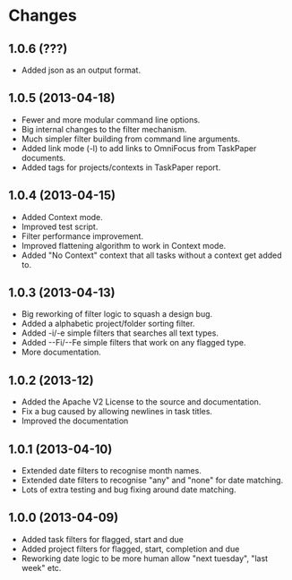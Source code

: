 # Changes #

## 1.0.6 (???)
- Added json as an output format.

## 1.0.5 (2013-04-18) ##
- Fewer and more modular command line options.
- Big internal changes to the filter mechanism.
- Much simpler filter building from command line arguments.
- Added link mode (-l) to add links to OmniFocus from TaskPaper documents.
- Added tags for projects/contexts in TaskPaper report.
  
## 1.0.4 (2013-04-15) ##

- Added Context mode.
- Improved test script.
- Filter performance improvement.
- Improved flattening algorithm to work in Context mode.
- Added "No Context" context that all tasks without a context get added to.

## 1.0.3 (2013-04-13) ##

- Big reworking of filter logic to squash a design bug. 
- Added a alphabetic project/folder sorting filter.
- Added -i/-e simple filters that searches all text types.
- Added --Fi/--Fe simple filters that work on any flagged type.
- More documentation.

## 1.0.2 (2013-12) ##

- Added the Apache V2 License to the source and documentation.
- Fix a bug caused by allowing newlines in task titles.
- Improved the documentation

## 1.0.1 (2013-04-10) ##

- Extended date filters to recognise month names.
- Extended date filters to recognise "any" and "none" for date matching.
- Lots of extra testing and bug fixing around date matching.

## 1.0.0 (2013-04-09) ##

- Added task filters for flagged, start and due
- Added project filters for flagged, start, completion and due
- Reworking date logic to be more human allow "next tuesday", "last week" etc.
